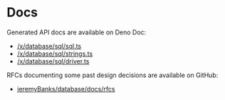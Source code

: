 # Docs

Generated API docs are available on Deno Doc:

- [/x/database/sql/sql.ts](https://doc.deno.land/https/deno.land/x/database/sql.ts)
- [/x/database/sql/strings.ts](https://doc.deno.land/https/deno.land/x/database/strings.ts)
- [/x/database/sql/driver.ts](https://doc.deno.land/https/deno.land/x/database/driver.ts)

RFCs documenting some past design decisions are available on GitHub:

- [jeremyBanks/database/docs/rfcs](https://github.com/jeremyBanks/database/tree/trunk/docs/rfcs)
